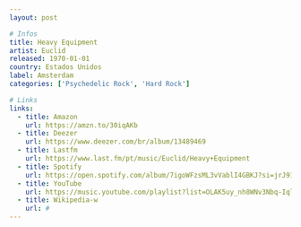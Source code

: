 ```yaml
---
layout: post

# Infos
title: Heavy Equipment
artist: Euclid
released: 1970-01-01
country: Estados Unidos
label: Amsterdam
categories: ['Psychedelic Rock', 'Hard Rock']

# Links
links:
  - title: Amazon
    url: https://amzn.to/30iqAKb
  - title: Deezer
    url: https://www.deezer.com/br/album/13489469
  - title: Lastfm
    url: https://www.last.fm/pt/music/Euclid/Heavy+Equipment
  - title: Spotify
    url: https://open.spotify.com/album/7igoWFzsML3vVablI4GBKJ?si=jrJ91bRKQZG2pPO_9QHu1A
  - title: YouTube
    url: https://music.youtube.com/playlist?list=OLAK5uy_nh8WNv3Nbq-IqlZB5TC_zhT0-OJJKRmHc
  - title: Wikipedia-w
    url: #
---
```

